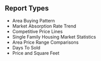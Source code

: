 ## Report Types
- Area Buying Pattern
- Market Absorption Rate Trend
- Competitive Price Lines
- Single Family Housing Market Statistics
- Area Price Range Comparisons
- Days To Sold
- Price and Square Feet
